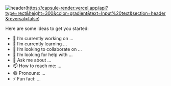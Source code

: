 ![header](https://capsule-render.vercel.app/api?type=rect&height=300&color=gradient&text=Input%20text&section=header&reversal=false)(https://capsule-render.vercel.app/api?type=rect&height=300&color=gradient&text=Input%20text&section=header&reversal=false)

Here are some ideas to get you started:

- 🔭 I’m currently working on ...
- 🌱 I’m currently learning ...
- 👯 I’m looking to collaborate on ...
- 🤔 I’m looking for help with ...
- 💬 Ask me about ...
- 📫 How to reach me: ...
- 😄 Pronouns: ...
- ⚡ Fun fact: ...

